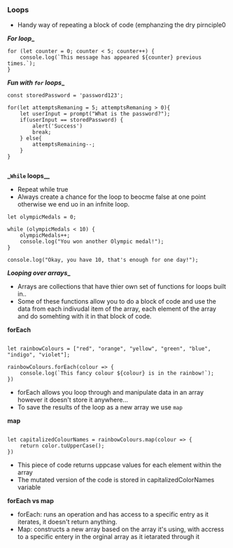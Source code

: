 ### Loops

- Handy way of repeating a block of code (emphanzing the dry pirnciple0

**_For loop__**

```
for (let counter = 0; counter < 5; counter++) {
    console.log(`This message has appeared ${counter} previous times.`);
}
```

**_Fun with `for` loops__**

```
const storedPassword = 'password123';

for(let attemptsRemaning = 5; attemptsRemaning > 0){
    let userInput = prompt("What is the password?");
    if(userInput == storedPassword) {
        alert('Success')
        break;
    } else{
        attemptsRemaining--;
    }
}


```

**_`While` loops__**
- Repeat while true 
- Always create a chance for the loop to beocme false at one point otherwise we end uo in  an infnite loop.

```
let olympicMedals = 0;

while (olympicMedals < 10) {
    olympicMedals++;
    console.log("You won another Olympic medal!");
}

console.log("Okay, you have 10, that's enough for one day!");

```

**_Looping over arrays__**
- Arrays are collections that have thier own set of functions for loops built in..
- Some of these functions allow you to do a block of code and use the data from each indivudal item of the array, each element of the array and do somehting with it in that block of code.

**__forEach__**

``` 

let rainbowColours = ["red", "orange", "yellow", "green", "blue", "indigo", "violet"];

rainbowColours.forEach(colour => {
    console.log(`This fancy colour ${colour} is in the rainbow!`);
})

```

- forEach allows you loop through and manipulate data in an array however it doesn't store it anywhere...
- To save the results of the loop as a new array we use `map`

**__map__**

```

let capitalizedColourNames = rainbowColours.map(colour => {
    return color.tuUpperCase();
})

```
- This piece of code returns uppcase values for each element within the array
- The mutated version of the code is stored in capitalizedColorNames variable 


**__forEach vs map__**
- forEach: runs an operation and has access to a specific entry as it iterates, it doesn't return anything.
- Map: constructs a new array based on the array it's using, with accress to a specific entery in the orginal array as it ietarated through it